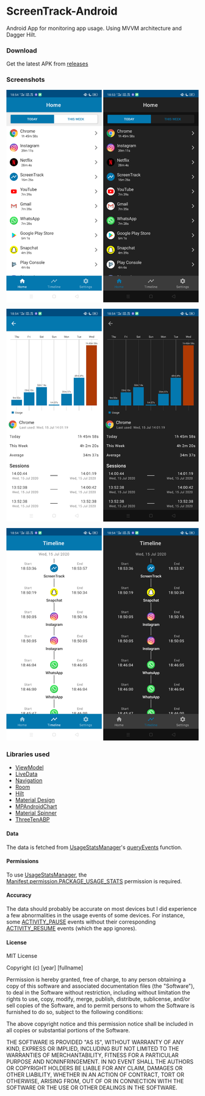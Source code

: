 # ScreenTrack-Android
Android App for monitoring app usage. Using MVVM architecture and Dagger Hilt.

### Download
Get the latest APK from [releases](https://github.com/ashar-7/ScreenTrack-Android/releases)

### Screenshots
<img src="screenshots/home_light.png" width=250/> <img src="screenshots/home_dark.png" width=250/>

<img src="screenshots/app_detail_light.png" width=250/> <img src="screenshots/app_detail_dark.png" width=250/>

<img src="screenshots/timeline_light.png" width=250/> <img src="screenshots/timeline_dark.png" width=250/>

### Libraries used
* [ViewModel](https://developer.android.com/topic/libraries/architecture/viewmodel)
* [LiveData](https://developer.android.com/topic/libraries/architecture/livedata)
* [Navigation](https://developer.android.com/guide/navigation)
* [Room](https://developer.android.com/training/data-storage/room)
* [Hilt](https://developer.android.com/training/dependency-injection/hilt-android)
* [Material Design](https://material.io/)
* [MPAndroidChart](https://github.com/PhilJay/MPAndroidChart)
* [Material Spinner](https://github.com/jaredrummler/MaterialSpinner)
* [ThreeTenABP](https://github.com/JakeWharton/ThreeTenABP)

#### Data
The data is fetched from [UsageStatsManager](https://developer.android.com/reference/android/app/usage/UsageStatsManager)'s [queryEvents](https://developer.android.com/reference/android/app/usage/UsageStatsManager#queryEvents(long,%20long)) function.

#### Permissions
To use [UsageStatsManager](https://developer.android.com/reference/android/app/usage/UsageStatsManager), the [Manifest.permission.PACKAGE_USAGE_STATS](https://developer.android.com/reference/android/Manifest.permission#PACKAGE_USAGE_STATS) permission is required.

#### Accuracy
The data should probably be accurate on most devices but I did experience a few abnormalities in the
usage events of some devices. For instance, some [ACTIVITY_PAUSE](https://developer.android.com/reference/kotlin/android/app/usage/UsageEvents.Event#ACTIVITY_PAUSED:kotlin.Int) events without their corresponding [ACTIVITY_RESUME](https://developer.android.com/reference/kotlin/android/app/usage/UsageEvents.Event#ACTIVITY_RESUMED:kotlin.Int) events (which the app ignores).

#### License
MIT License

Copyright (c) [year] [fullname]

Permission is hereby granted, free of charge, to any person obtaining a copy
of this software and associated documentation files (the "Software"), to deal
in the Software without restriction, including without limitation the rights
to use, copy, modify, merge, publish, distribute, sublicense, and/or sell
copies of the Software, and to permit persons to whom the Software is
furnished to do so, subject to the following conditions:

The above copyright notice and this permission notice shall be included in all
copies or substantial portions of the Software.

THE SOFTWARE IS PROVIDED "AS IS", WITHOUT WARRANTY OF ANY KIND, EXPRESS OR
IMPLIED, INCLUDING BUT NOT LIMITED TO THE WARRANTIES OF MERCHANTABILITY,
FITNESS FOR A PARTICULAR PURPOSE AND NONINFRINGEMENT. IN NO EVENT SHALL THE
AUTHORS OR COPYRIGHT HOLDERS BE LIABLE FOR ANY CLAIM, DAMAGES OR OTHER
LIABILITY, WHETHER IN AN ACTION OF CONTRACT, TORT OR OTHERWISE, ARISING FROM,
OUT OF OR IN CONNECTION WITH THE SOFTWARE OR THE USE OR OTHER DEALINGS IN THE
SOFTWARE.
